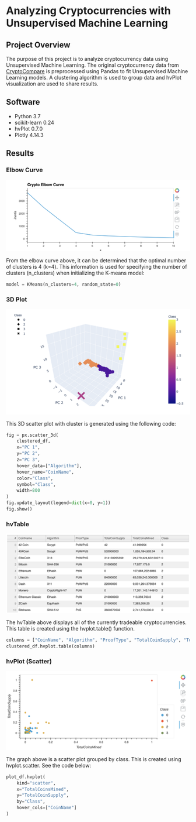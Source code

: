 # Analyzing Cryptocurrencies with Unsupervised Machine Learning

## Project Overview
The purpose of this project is to analyze cryptocurrency data using Unsupervised Machine Learning. The original cryptocurrency data from [CryptoCompare](https://min-api.cryptocompare.com/data/all/coinlist) is preprocessed using Pandas to fit Unsupervised Machine Learning models. A clustering algorithm is used to group data and hvPlot visualization are used to share results.

## Software
- Python 3.7
- scikit-learn 0.24
- hvPlot 0.7.0
- Plotly 4.14.3

## Results

### Elbow Curve

![elbow_curve](https://github.com/eric-blankinshp/Cryptocurrencies/blob/main/Images/elbow_curve.png)

From the elbow curve above, it can be determined that the optimal number of clusters is 4 (k=4). This information is used for specifying the number of clusters (n_clusters) when initializing the K-means model:
```python
model = KMeans(n_clusters=4, random_state=0)
```

### 3D Plot

![3d_plot](https://github.com/eric-blankinshp/Cryptocurrencies/blob/main/Images/3d_plot.png)

This 3D scatter plot with cluster is generated using the following code:

```python
fig = px.scatter_3d(
    clustered_df,
    x="PC 1",
    y="PC 2",
    z="PC 3",
    hover_data=["Algorithm"],
    hover_name="CoinName",
    color="Class",
    symbol="Class",
    width=800
)
fig.update_layout(legend=dict(x=0, y=1))
fig.show()
```

### hvTable

![hv_table](https://github.com/eric-blankinshp/Cryptocurrencies/blob/main/Images/hv_table.png)

The hvTable above displays all of the currently tradeable cryptocurrencies. This table is created using the hvplot.table() function.
```python
columns = ["CoinName", "Algorithm", "ProofType", "TotalCoinSupply", "TotalCoinsMined", "Class"]
clustered_df.hvplot.table(columns)
```

### hvPlot (Scatter)

![hv_plot](https://github.com/eric-blankinshp/Cryptocurrencies/blob/main/Images/hv_plot.png)

The graph above is a scatter plot grouped by class. This is created using hvplot.scatter. See the code below:

```python
plot_df.hvplot(
    kind="scatter", 
    x="TotalCoinsMined", 
    y="TotalCoinSupply", 
    by="Class",
    hover_cols=["CoinName"]
)
```
